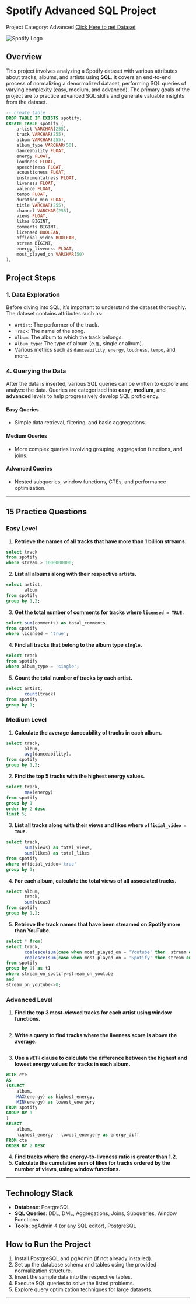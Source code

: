 # Spotify Advanced SQL Project
Project Category: Advanced
[Click Here to get Dataset](https://www.kaggle.com/datasets/sanjanchaudhari/spotify-dataset)

![Spotify Logo](https://github.com/najirh/najirh-Spotify-Data-Analysis-using-SQL/blob/main/spotify_logo.jpg)

## Overview
This project involves analyzing a Spotify dataset with various attributes about tracks, albums, and artists using **SQL**. It covers an end-to-end process of normalizing a denormalized dataset, performing SQL queries of varying complexity (easy, medium, and advanced). The primary goals of the project are to practice advanced SQL skills and generate valuable insights from the dataset.

```sql
-- create table
DROP TABLE IF EXISTS spotify;
CREATE TABLE spotify (
    artist VARCHAR(255),
    track VARCHAR(255),
    album VARCHAR(255),
    album_type VARCHAR(50),
    danceability FLOAT,
    energy FLOAT,
    loudness FLOAT,
    speechiness FLOAT,
    acousticness FLOAT,
    instrumentalness FLOAT,
    liveness FLOAT,
    valence FLOAT,
    tempo FLOAT,
    duration_min FLOAT,
    title VARCHAR(255),
    channel VARCHAR(255),
    views FLOAT,
    likes BIGINT,
    comments BIGINT,
    licensed BOOLEAN,
    official_video BOOLEAN,
    stream BIGINT,
    energy_liveness FLOAT,
    most_played_on VARCHAR(50)
);
```
## Project Steps

### 1. Data Exploration
Before diving into SQL, it’s important to understand the dataset thoroughly. The dataset contains attributes such as:
- `Artist`: The performer of the track.
- `Track`: The name of the song.
- `Album`: The album to which the track belongs.
- `Album_type`: The type of album (e.g., single or album).
- Various metrics such as `danceability`, `energy`, `loudness`, `tempo`, and more.

### 4. Querying the Data
After the data is inserted, various SQL queries can be written to explore and analyze the data. Queries are categorized into **easy**, **medium**, and **advanced** levels to help progressively develop SQL proficiency.

#### Easy Queries
- Simple data retrieval, filtering, and basic aggregations.
  
#### Medium Queries
- More complex queries involving grouping, aggregation functions, and joins.
  
#### Advanced Queries
- Nested subqueries, window functions, CTEs, and performance optimization.

---

## 15 Practice Questions

### Easy Level
1. **Retrieve the names of all tracks that have more than 1 billion streams.**
```sql
select track
from spotify
where stream > 1000000000;
```
2. **List all albums along with their respective artists.**
```sql
select artist,
       album
from spotify
group by 1,2;
```
3. **Get the total number of comments for tracks where `licensed = TRUE`.**
```sql
select sum(comments) as total_comments
from spotify
where licensed = 'true';
```
4. **Find all tracks that belong to the album type `single`.**
```sql
select track
from spotify
where album_type = 'single';
```
5. **Count the total number of tracks by each artist.**
```sql
select artist,
       count(track)
from spotify
group by 1;
```
### Medium Level
1. **Calculate the average danceability of tracks in each album.**
```sql
select track,
       album,
       avg(danceability).
from spotify
group by 1,2;
```
2. **Find the top 5 tracks with the highest energy values.**
```sql
select track,
       max(energy)
from spotify
group by 1
order by 2 desc
limit 5;
```
3. **List all tracks along with their views and likes where `official_video = TRUE`.**
```sql
select track,
       sum(views) as total_views,
       sum(likes) as total_likes
from spotify
where official_video='true'
group by 1;
```
4. **For each album, calculate the total views of all associated tracks.**
```sql
select album,
       track,
       sum(views)
from spotify
group by 1,2;
```
5. **Retrieve the track names that have been streamed on Spotify more than YouTube.**
```sql
select * from(
select track,
       coalesce(sum(case when most_played_on = 'Youtube' then  stream end),0) as stream_on_youtube,
       coalesce(sum(case when most_played_on = 'Spotify' then stream end),0) as stream_on_spotify
from spotify
group by 1) as t1
where stream_on_spotify>stream_on_youtube
and
stream_on_youtube<>0;
```
### Advanced Level
1. **Find the top 3 most-viewed tracks for each artist using window functions.**
```sql

```
2. **Write a query to find tracks where the liveness score is above the average.**
```sql

```
3. **Use a `WITH` clause to calculate the difference between the highest and lowest energy values for tracks in each album.**
```sql
WITH cte
AS
(SELECT 
	album,
	MAX(energy) as highest_energy,
	MIN(energy) as lowest_energery
FROM spotify
GROUP BY 1
)
SELECT 
	album,
	highest_energy - lowest_energery as energy_diff
FROM cte
ORDER BY 2 DESC
```
   
4. **Find tracks where the energy-to-liveness ratio is greater than 1.2.**
5. **Calculate the cumulative sum of likes for tracks ordered by the number of views, using window functions.**


---

## Technology Stack
- **Database**: PostgreSQL
- **SQL Queries**: DDL, DML, Aggregations, Joins, Subqueries, Window Functions
- **Tools**: pgAdmin 4 (or any SQL editor), PostgreSQL 

## How to Run the Project
1. Install PostgreSQL and pgAdmin (if not already installed).
2. Set up the database schema and tables using the provided normalization structure.
3. Insert the sample data into the respective tables.
4. Execute SQL queries to solve the listed problems.
5. Explore query optimization techniques for large datasets.

---
